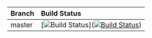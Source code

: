 |  Branch | Build Status |
| :------------ |:-------------
| master        | [![Build Status](https://wso2.org/jenkins/job/andes/badge/icon)]([![Build Status](https://travis-ci.com/zirexx/site-cv.svg?branch=master)](https://travis-ci.com/zirexx/site-cv)) |
